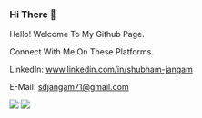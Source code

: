 ### Hi There 👋

Hello! Welcome To My Github Page.

Connect With Me On These Platforms.

LinkedIn: www.linkedin.com/in/shubham-jangam

E-Mail: sdjangam71@gmail.com


<img src="https://github-readme-stats.vercel.app/api?username=sdjangam&&show_icons=true&title_color=ffffff&icon_color=bb2acf&text_color=daf7dc&bg_color=151515 "/>

<img src="https://github-readme-stats.vercel.app/api/top-langs/?username=sdjangam&theme=dark&hide_langs_below=1 "/>
